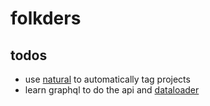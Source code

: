 # folkders

## todos
- use [natural](https://www.npmjs.com/package/natural) to automatically tag projects
- learn graphql to do the api and [dataloader](https://www.npmjs.com/package/dataloader)
